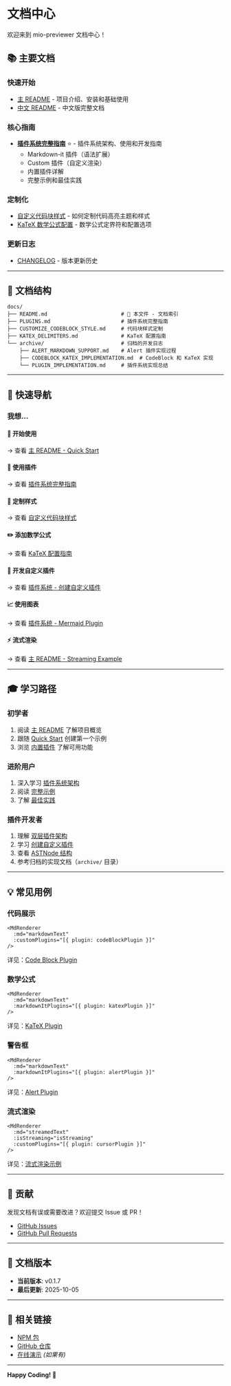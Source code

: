 # 文档中心

欢迎来到 mio-previewer 文档中心！

## 📚 主要文档

### 快速开始
- [主 README](../README.md) - 项目介绍、安装和基础使用
- [中文 README](../README.zh-CN.md) - 中文版完整文档

### 核心指南
- [**插件系统完整指南**](./PLUGINS.md) ⭐ - 插件系统架构、使用和开发指南
  - Markdown-it 插件（语法扩展）
  - Custom 插件（自定义渲染）
  - 内置插件详解
  - 完整示例和最佳实践

### 定制化
- [自定义代码块样式](./CUSTOMIZE_CODEBLOCK_STYLE.md) - 如何定制代码高亮主题和样式
- [KaTeX 数学公式配置](./KATEX_DELIMITERS.md) - 数学公式定界符和配置选项

### 更新日志
- [CHANGELOG](../CHANGELOG.md) - 版本更新历史

---

## 📖 文档结构

```
docs/
├── README.md                        # 📍 本文件 - 文档索引
├── PLUGINS.md                       # 插件系统完整指南
├── CUSTOMIZE_CODEBLOCK_STYLE.md     # 代码块样式定制
├── KATEX_DELIMITERS.md              # KaTeX 配置指南
└── archive/                         # 归档的开发日志
    ├── ALERT_MARKDOWN_SUPPORT.md    # Alert 插件实现过程
    ├── CODEBLOCK_KATEX_IMPLEMENTATION.md  # CodeBlock 和 KaTeX 实现
    └── PLUGIN_IMPLEMENTATION.md     # 插件系统实现总结
```

---

## 🚀 快速导航

### 我想...

#### 🎯 开始使用
→ 查看 [主 README - Quick Start](../README.md#quick-start)

#### 🔌 使用插件
→ 查看 [插件系统完整指南](./PLUGINS.md)

#### 🎨 定制样式
→ 查看 [自定义代码块样式](./CUSTOMIZE_CODEBLOCK_STYLE.md)

#### ✏️ 添加数学公式
→ 查看 [KaTeX 配置指南](./KATEX_DELIMITERS.md)

#### 🧩 开发自定义插件
→ 查看 [插件系统 - 创建自定义插件](./PLUGINS.md#创建自定义插件)

#### 📈 使用图表
→ 查看 [插件系统 - Mermaid Plugin](./PLUGINS.md#3-mermaid-plugin图表)

#### ⚡ 流式渲染
→ 查看 [主 README - Streaming Example](../README.md#streaming-rendering)

---

## 🎓 学习路径

### 初学者
1. 阅读 [主 README](../README.md) 了解项目概览
2. 跟随 [Quick Start](../README.md#quick-start) 创建第一个示例
3. 浏览 [内置插件](./PLUGINS.md#内置插件) 了解可用功能

### 进阶用户
1. 深入学习 [插件系统架构](./PLUGINS.md#插件系统架构)
2. 阅读 [完整示例](./PLUGINS.md#完整示例)
3. 了解 [最佳实践](./PLUGINS.md#最佳实践)

### 插件开发者
1. 理解 [双层插件架构](./PLUGINS.md#插件系统架构)
2. 学习 [创建自定义插件](./PLUGINS.md#创建自定义插件)
3. 查看 [ASTNode 结构](./PLUGINS.md#astnode-结构)
4. 参考归档的实现文档（`archive/` 目录）

---

## 💡 常见用例

### 代码展示
```vue
<MdRenderer 
  :md="markdownText"
  :customPlugins="[{ plugin: codeBlockPlugin }]"
/>
```
详见：[Code Block Plugin](./PLUGINS.md#1-code-block-plugin代码块)

### 数学公式
```vue
<MdRenderer 
  :md="markdownText"
  :markdownItPlugins="[{ plugin: katexPlugin }]"
/>
```
详见：[KaTeX Plugin](./PLUGINS.md#2-katex-plugin数学公式)

### 警告框
```vue
<MdRenderer 
  :md="markdownText"
  :markdownItPlugins="[{ plugin: alertPlugin }]"
/>
```
详见：[Alert Plugin](./PLUGINS.md#1-alert-plugin警告框)

### 流式渲染
```vue
<MdRenderer 
  :md="streamedText"
  :isStreaming="isStreaming"
  :customPlugins="[{ plugin: cursorPlugin }]"
/>
```
详见：[流式渲染示例](./PLUGINS.md#流式渲染示例)

---

## 🤝 贡献

发现文档有误或需要改进？欢迎提交 Issue 或 PR！

- [GitHub Issues](https://github.com/Pretend-to/mio-previewer/issues)
- [GitHub Pull Requests](https://github.com/Pretend-to/mio-previewer/pulls)

---

## 📝 文档版本

- **当前版本**: v0.1.7
- **最后更新**: 2025-10-05

---

## 🔗 相关链接

- [NPM 包](https://www.npmjs.com/package/mio-previewer)
- [GitHub 仓库](https://github.com/Pretend-to/mio-previewer)
- [在线演示](https://pretend-to.github.io/mio-previewer) _(如果有)_

---

**Happy Coding! 🚀**
